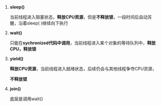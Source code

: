 1. **sleep()**

   当前线程进入阻塞状态，**释放CPU资源**，但是**不释放锁**，一段时间后自动苏醒，沿着sleep( )继续向下执行

2. **wait()**

   只能在**sychronized代码中调用**，当前线程进入某个对象的等待队列中，**释放CPU，释放锁**

3. **yield()**

   **释放CPU资源**，当前线程进入就绪状态，后续仍会与其他线程争夺CPU资源，

   **不释放锁**

4. **join()**

   底层是调用wait()